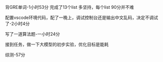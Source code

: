 背GRE单词-1小时53分 
完成了13个list       多坚持，每个list 90分并不难

配置vscode环境代码，配了一晚上，调试控制台还是输出中文乱码，决定不调试了-2小时4分

写了一道算法题-一小时24分

接到任务，做一下大模型的初步实验，优化目标是能耗

综测-57分